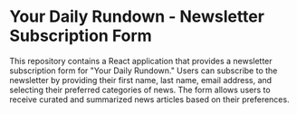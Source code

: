 # Your Daily Rundown - Newsletter Subscription Form

This repository contains a React application that provides a newsletter subscription form for "Your Daily Rundown." Users can subscribe to the newsletter by providing their first name, last name, email address, and selecting their preferred categories of news. The form allows users to receive curated and summarized news articles based on their preferences.


